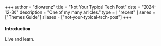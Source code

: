+++
author = "dlowrenz"
title = "Not Your Typical Tech Post"
date = "2024-12-30"
description = "One of my many articles."
type = [
    "recent"
]
series = ["Themes Guide"]
aliases = ["not-your-typical-tech-post"]
+++

#### Introduction
Live and learn.